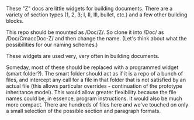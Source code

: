 These "Z" docs are little widgets for building documents.  There are a variety of section types (1, 2, 3; I, II, III, bullet, etc.) and a few other building blocks. 

This repo should be mounted as /Doc/Z/.  So clone it into /Doc/ as /Doc/CmaccDoc-Z/ and then change the name.   (Let's think about what the possibilities for our naming schemes.)

These widgets are used very, very often in building documents.  

Someday, most of these should be replaced with a programmed widget (smart folder?).  The smart folder should act as if it is a repo of a bunch of files, and intercept any call for a file in that folder that is not satisfied by an actual file (this allows particular overrides - continuation of the prototype inheritance model). This would allow greater flexibility because the file names could be, in essence, program instructions.  It would also be much more compact.  There are hundreds of files here and we've touched on only a small selection of the possible section and paragraph formats.

 
